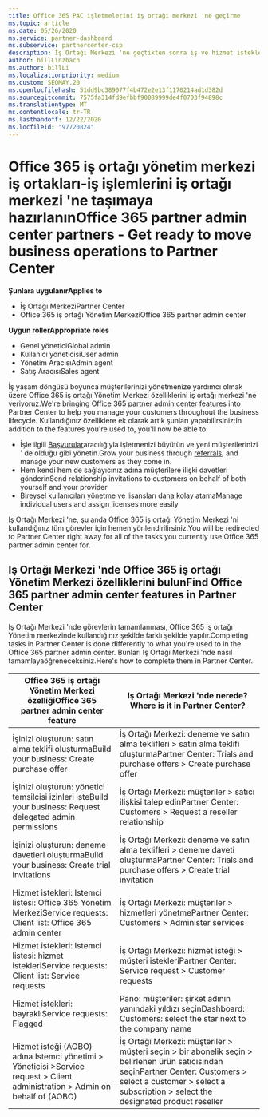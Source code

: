 ```yaml
---
title: Office 365 PAC işletmelerini iş ortağı merkezi 'ne geçirme
ms.topic: article
ms.date: 05/26/2020
ms.service: partner-dashboard
ms.subservice: partnercenter-csp
description: İş Ortağı Merkezi 'ne geçtikten sonra iş ve hizmet isteklerinizi oluşturma gibi Common Office 365 Iş ortağı Yönetim Merkezi (PAC) özelliklerini bulun.
author: billLinzbach
ms.author: billLi
ms.localizationpriority: medium
ms.custom: SEOMAY.20
ms.openlocfilehash: 51dd9bc389077f4b472e2e13f1170214ad1d382d
ms.sourcegitcommit: 7575fa314fd9efbbf90089999de4f0703f94898c
ms.translationtype: MT
ms.contentlocale: tr-TR
ms.lasthandoff: 12/22/2020
ms.locfileid: "97720824"
---
```

# <a name="office-365-partner-admin-center-partners---get-ready-to-move-business-operations-to-partner-center"></a><span data-ttu-id="cf705-103">Office 365 iş ortağı yönetim merkezi iş ortakları-iş işlemlerini iş ortağı merkezi 'ne taşımaya hazırlanın</span><span class="sxs-lookup"><span data-stu-id="cf705-103">Office 365 partner admin center partners - Get ready to move business operations to Partner Center</span></span>

<span data-ttu-id="cf705-104">**Şunlara uygulanır**</span><span class="sxs-lookup"><span data-stu-id="cf705-104">**Applies to**</span></span> 

- <span data-ttu-id="cf705-105">İş Ortağı Merkezi</span><span class="sxs-lookup"><span data-stu-id="cf705-105">Partner Center</span></span>
- <span data-ttu-id="cf705-106">Office 365 iş ortağı Yönetim Merkezi</span><span class="sxs-lookup"><span data-stu-id="cf705-106">Office 365 partner admin center</span></span>

<span data-ttu-id="cf705-107">**Uygun roller**</span><span class="sxs-lookup"><span data-stu-id="cf705-107">**Appropriate roles**</span></span>

- <span data-ttu-id="cf705-108">Genel yönetici</span><span class="sxs-lookup"><span data-stu-id="cf705-108">Global admin</span></span>
- <span data-ttu-id="cf705-109">Kullanıcı yöneticisi</span><span class="sxs-lookup"><span data-stu-id="cf705-109">User admin</span></span>
- <span data-ttu-id="cf705-110">Yönetim Aracısı</span><span class="sxs-lookup"><span data-stu-id="cf705-110">Admin agent</span></span>
- <span data-ttu-id="cf705-111">Satış Aracısı</span><span class="sxs-lookup"><span data-stu-id="cf705-111">Sales agent</span></span>

<span data-ttu-id="cf705-112">İş yaşam döngüsü boyunca müşterilerinizi yönetmenize yardımcı olmak üzere Office 365 iş ortağı Yönetim Merkezi özelliklerini iş ortağı merkezi 'ne veriyoruz.</span><span class="sxs-lookup"><span data-stu-id="cf705-112">We're bringing Office 365 partner admin center features into Partner Center to help you manage your customers throughout the business lifecycle.</span></span> <span data-ttu-id="cf705-113">Kullandığınız özelliklere ek olarak artık şunları yapabilirsiniz:</span><span class="sxs-lookup"><span data-stu-id="cf705-113">In addition to the features you're used to, you'll now be able to:</span></span>

- <span data-ttu-id="cf705-114">İşle ilgili [Başvurular](referrals.md)aracılığıyla işletmenizi büyütün ve yeni müşterilerinizi ' de olduğu gibi yönetin.</span><span class="sxs-lookup"><span data-stu-id="cf705-114">Grow your business through [referrals](referrals.md), and manage your new customers as they come in.</span></span>
- <span data-ttu-id="cf705-115">Hem kendi hem de sağlayıcınız adına müşterilere ilişki davetleri gönderin</span><span class="sxs-lookup"><span data-stu-id="cf705-115">Send relationship invitations to customers on behalf of both yourself and your provider</span></span>
- <span data-ttu-id="cf705-116">Bireysel kullanıcıları yönetme ve lisansları daha kolay atama</span><span class="sxs-lookup"><span data-stu-id="cf705-116">Manage individual users and assign licenses more easily</span></span>

<span data-ttu-id="cf705-117">Iş Ortağı Merkezi 'ne, şu anda Office 365 iş ortağı Yönetim Merkezi 'ni kullandığınız tüm görevler için hemen yönlendirilirsiniz.</span><span class="sxs-lookup"><span data-stu-id="cf705-117">You will be redirected to Partner Center right away for all of the tasks you currently use Office 365 partner admin center for.</span></span>

## <a name="find-office-365-partner-admin-center-features-in-partner-center"></a><span data-ttu-id="cf705-118">Iş Ortağı Merkezi 'nde Office 365 iş ortağı Yönetim Merkezi özelliklerini bulun</span><span class="sxs-lookup"><span data-stu-id="cf705-118">Find Office 365 partner admin center features in Partner Center</span></span>

<span data-ttu-id="cf705-119">Iş Ortağı Merkezi 'nde görevlerin tamamlanması, Office 365 iş ortağı Yönetim merkezinde kullandığınız şekilde farklı şekilde yapılır.</span><span class="sxs-lookup"><span data-stu-id="cf705-119">Completing tasks in Partner Center is done differently to what you're used to in the Office 365 partner admin center.</span></span> <span data-ttu-id="cf705-120">Bunları Iş Ortağı Merkezi 'nde nasıl tamamlayaöğreneceksiniz.</span><span class="sxs-lookup"><span data-stu-id="cf705-120">Here's how to complete them in Partner Center.</span></span>

| <span data-ttu-id="cf705-121">Office 365 iş ortağı Yönetim Merkezi özelliği</span><span class="sxs-lookup"><span data-stu-id="cf705-121">Office 365 partner admin center feature</span></span>                       | <span data-ttu-id="cf705-122">Iş Ortağı Merkezi 'nde nerede?</span><span class="sxs-lookup"><span data-stu-id="cf705-122">Where is it in Partner Center?</span></span> | 
|   -----------------------------------------------  | -------------- |
| <span data-ttu-id="cf705-123">İşinizi oluşturun: satın alma teklifi oluşturma</span><span class="sxs-lookup"><span data-stu-id="cf705-123">Build your business: Create purchase offer</span></span> | <span data-ttu-id="cf705-124">İş Ortağı Merkezi: deneme ve satın alma teklifleri > satın alma teklifi oluşturma</span><span class="sxs-lookup"><span data-stu-id="cf705-124">Partner Center: Trials and purchase offers > Create purchase offer</span></span> |
| <span data-ttu-id="cf705-125">İşinizi oluşturun: yönetici temsilcisi izinleri ıste</span><span class="sxs-lookup"><span data-stu-id="cf705-125">Build your business: Request delegated admin permissions</span></span> | <span data-ttu-id="cf705-126">İş Ortağı Merkezi: müşteriler > satıcı ilişkisi talep edin</span><span class="sxs-lookup"><span data-stu-id="cf705-126">Partner Center: Customers > Request a reseller relationship</span></span> |
| <span data-ttu-id="cf705-127">İşinizi oluşturun: deneme davetleri oluşturma</span><span class="sxs-lookup"><span data-stu-id="cf705-127">Build your business: Create trial invitations</span></span> | <span data-ttu-id="cf705-128">İş Ortağı Merkezi: deneme ve satın alma teklifleri > deneme daveti oluşturma</span><span class="sxs-lookup"><span data-stu-id="cf705-128">Partner Center: Trials and purchase offers > Create trial invitation</span></span> |
| <span data-ttu-id="cf705-129">Hizmet istekleri: Istemci listesi: Office 365 Yönetim Merkezi</span><span class="sxs-lookup"><span data-stu-id="cf705-129">Service requests: Client list: Office 365 admin center</span></span> | <span data-ttu-id="cf705-130">İş Ortağı Merkezi: müşteriler > hizmetleri yönetme</span><span class="sxs-lookup"><span data-stu-id="cf705-130">Partner Center: Customers > Administer services</span></span> |
| <span data-ttu-id="cf705-131">Hizmet istekleri: Istemci listesi: hizmet istekleri</span><span class="sxs-lookup"><span data-stu-id="cf705-131">Service requests: Client list: Service requests</span></span> | <span data-ttu-id="cf705-132">İş Ortağı Merkezi: hizmet isteği > müşteri istekleri</span><span class="sxs-lookup"><span data-stu-id="cf705-132">Partner Center: Service request > Customer requests</span></span> |
| <span data-ttu-id="cf705-133">Hizmet istekleri: bayraklı</span><span class="sxs-lookup"><span data-stu-id="cf705-133">Service requests: Flagged</span></span> | <span data-ttu-id="cf705-134">Pano: müşteriler: şirket adının yanındaki yıldızı seçin</span><span class="sxs-lookup"><span data-stu-id="cf705-134">Dashboard: Customers: select the star next to the company name</span></span> |
| <span data-ttu-id="cf705-135">Hizmet isteği (AOBO) adına Istemci yönetimi > Yöneticisi ></span><span class="sxs-lookup"><span data-stu-id="cf705-135">Service request > Client administration > Admin on behalf of (AOBO)</span></span> | <span data-ttu-id="cf705-136">İş Ortağı Merkezi: müşteriler > müşteri seçin > bir abonelik seçin > belirlenen ürün satıcısından seçin</span><span class="sxs-lookup"><span data-stu-id="cf705-136">Partner Center: Customers > select a customer > select a subscription > select the designated product reseller</span></span> |


